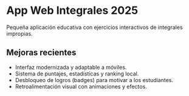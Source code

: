 # App Web Integrales 2025

Pequeña aplicación educativa con ejercicios interactivos de integrales impropias.

## Mejoras recientes

- Interfaz modernizada y adaptable a móviles.
- Sistema de puntajes, estadísticas y ranking local.
- Desbloqueo de logros (badges) para motivar a los estudiantes.
- Retroalimentación visual con animaciones y efectos.

